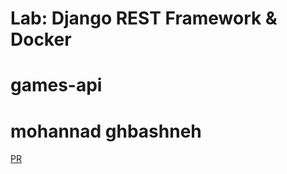 # Lab: Django REST Framework & Docker
# games-api
# mohannad ghbashneh

[PR](https://github.com/Mohannadghbashneh/games-api/pull/1)
